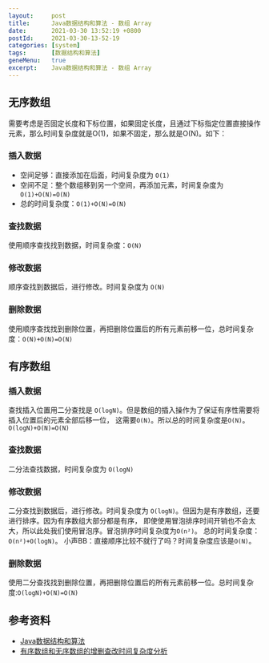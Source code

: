 ```yaml
---
layout:     post
title:      Java数据结构和算法 - 数组 Array
date:       2021-03-30 13:52:19 +0800
postId:     2021-03-30-13-52-19
categories: [system]
tags:       [数据结构和算法]
geneMenu:   true
excerpt:    Java数据结构和算法 - 数组 Array
---
```


## 无序数组

需要考虑是否固定长度和下标位置，如果固定长度，且通过下标指定位置直接操作元素，那么时间复杂度就是O(1)，如果不固定，那么就是O(N)。如下：

### 插入数据
* 空间足够：直接添加在后面，时间复杂度为 `O(1)`
* 空间不足：整个数组移到另一个空间，再添加元素，时间复杂度为 `O(1)+O(N)=O(N)`
* 总的时间复杂度：`O(1)+O(N)=O(N)`

### 查找数据
使用顺序查找找到数据，时间复杂度：`O(N)`

### 修改数据
顺序查找到数据后，进行修改。时间复杂度为 `O(N)`

### 删除数据
使用顺序查找找到删除位置，再把删除位置后的所有元素前移一位，总时间复杂度：`O(N)+O(N)=O(N)`

## 有序数组

### 插入数据
查找插入位置用二分查找是 `O(logN)`。但是数组的插入操作为了保证有序性需要将插入位置后的元素全部后移一位，
这需要`O(N)`。所以总的时间复杂度是`O(N)`。 `O(logN)+O(N)=O(N)` 

### 查找数据
二分法查找数据，时间复杂度为 `O(logN)`

### 修改数据
二分查找到数据后，进行修改。时间复杂度为 `O(logN)`。但因为是有序数组，还要进行排序。因为有序数组大部分都是有序，
即使使用冒泡排序时间开销也不会太大，所以此处我们使用冒泡序。冒泡排序时间复杂度为`O(n²)`。 总的时间复杂度：`O(n²)+O(logN)`。
小声BB：直接顺序比较不就行了吗？时间复杂度应该是`O(N)`。

### 删除数据
使用二分查找找到删除位置，再把删除位置后的所有元素前移一位。总时间复杂度:`O(logN)+O(N)=O(N)`

## 参考资料

* [Java数据结构和算法](https://book.douban.com/subject/1144007/)
* [有序数组和无序数组的增删查改时间复杂度分析](https://blog.csdn.net/qq_36470686/article/details/82845999)
